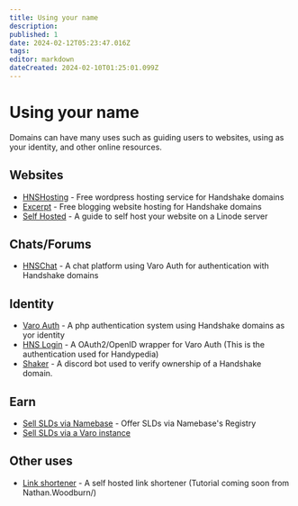 ```yaml
---
title: Using your name
description: 
published: 1
date: 2024-02-12T05:23:47.016Z
tags: 
editor: markdown
dateCreated: 2024-02-10T01:25:01.099Z
---
```


# Using your name

Domains can have many uses such as guiding users to websites, using as your identity, and other online resources.



## Websites
- [HNSHosting](/hnshosting) - Free wordpress hosting service for Handshake domains
- [Excerpt](/excerpt) - Free blogging website hosting for Handshake domains
- [Self Hosted](https://l.woodburn.au/website) - A guide to self host your website on a Linode server


## Chats/Forums
- [HNSChat](https://hns.chat) - A chat platform using Varo Auth for authentication with Handshake domains



## Identity
- [Varo Auth](https://auth.varo.domains/implement) - A php authentication system using Handshake domains as yor identity
- [HNS Login](https://login.hns.au) - A OAuth2/OpenID wrapper for Varo Auth (This is the authentication used for Handypedia)
- [Shaker](/en/shaker) - A discord bot used to verify ownership of a Handshake domain.

## Earn
- [Sell SLDs via Namebase](https://www.namebase.io/registry) - Offer SLDs via Namebase's Registry
- [Sell SLDs via a Varo instance](/dns_hosting#varo)



## Other uses
- [Link shortener](https://linkr) - A self hosted link shortener (Tutorial coming soon from Nathan.Woodburn/)
